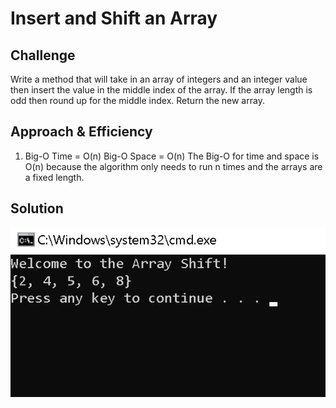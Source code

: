# Insert and Shift an Array

## Challenge
Write a method that will take in an array of integers and an integer value then insert the value in the middle index of the array.
If the array length is odd then round up for the middle index. Return the new array.

## Approach & Efficiency

1.	Big-O Time = O(n) 
	Big-O Space = O(n)
The Big-O for time and space is O(n) because the algorithm only needs to run n times and the arrays are a fixed length. 

## Solution

![Whiteboard](assets/challenge2.png)
